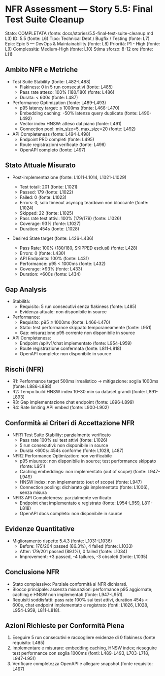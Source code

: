 # NFR Assessment — Story 5.5: Final Test Suite Cleanup

Stato: COMPLETATA (fonte: docs/stories/5.5-final-test-suite-cleanup.md L3)
ID: 5.5 (fonte: L6)
Tipo: Technical Debt / Bugfix / Testing (fonte: L7)
Epic: Epic 5 — DevOps & Maintainability (fonte: L8)
Priorità: P1 - High (fonte: L9)
Complessità: Medium-High (fonte: L10)
Stima sforzo: 8-12 ore (fonte: L11)

## Ambito NFR e Metriche

- Test Suite Stability (fonte: L482-L488)
  - Flakiness: 0 in 5 run consecutivi (fonte: L485)
  - Pass rate atteso: 100% (180/180) (fonte: L486)
  - Durata: < 600s (fonte: L487)
- Performance Optimization (fonte: L489-L493)
  - p95 latency target: ≤ 1000ms (fonte: L466-L470)
  - Embedding caching: -50% latenze query duplicate (fonte: L490-L492)
  - Vector index HNSW: atteso dal piano (fonte: L491)
  - Connection pool: min_size=5, max_size=20 (fonte: L492)
- API Completeness (fonte: L494-L498)
  - Endpoint PRD completi (fonte: L495)
  - Route registrazioni verificate (fonte: L496)
  - OpenAPI completo (fonte: L497)

## Stato Attuale Misurato

- Post-implementazione (fonte: L1011-L1014, L1021-L1029)
  - Test totali: 201 (fonte: L1021)
  - Passed: 179 (fonte: L1022)
  - Failed: 0 (fonte: L1023)
  - Errors: 0, solo timeout asyncpg teardown non bloccante (fonte: L1024)
  - Skipped: 22 (fonte: L1025)
  - Pass rate test attivi: 100% (179/179) (fonte: L1026)
  - Coverage: 93% (fonte: L1027)
  - Duration: 454s (fonte: L1028)

- Desired State target (fonte: L426-L436)
  - Pass Rate: 100% (180/180, SKIPPED esclusi) (fonte: L428)
  - Errors: 0 (fonte: L430)
  - API Endpoints: 100% (fonte: L431)
  - Performance: p95 < 1000ms (fonte: L432)
  - Coverage: ≥93% (fonte: L433)
  - Duration: <600s (fonte: L434)

## Gap Analysis

- Stabilità:
  - Requisito: 5 run consecutivi senza flakiness (fonte: L485)
  - Evidenza attuale: non disponibile in source
- Performance:
  - Requisito: p95 ≤ 1000ms (fonte: L466-L470)
  - Stato: test performance skippato temporaneamente (fonte: L951)
  - Gap: misurazione p95 corrente non disponibile in source
- API Completeness:
  - Endpoint /api/v1/chat implementato (fonte: L954-L959)
  - Route registrazione confermata (fonte: L811-L818)
  - OpenAPI completo: non disponibile in source

## Rischi (NFR)

- R1: Performance target 500ms irrealistico → mitigazione: soglia 1000ms (fonte: L886-L888)
- R2: Tempo build HNSW index 10–30 min su dataset grandi (fonte: L891-L893)
- R3: Gap implementazione chat endpoint (fonte: L896-L899)
- R4: Rate limiting API embed (fonte: L900-L902)

## Conformità ai Criteri di Accettazione NFR

- NFR1 Test Suite Stability: parzialmente verificato
  - Pass rate 100% sui test attivi (fonte: L1026)
  - 5 run consecutivi: non disponibile in source
  - Durata <600s: 454s conforme (fonte: L1028, L487)
- NFR2 Performance Optimization: non verificabile
  - p95 misurato: non disponibile in source; test performance skippato (fonte: L951)
  - Caching embeddings: non implementato (out of scope) (fonte: L947-L949)
  - HNSW index: non implementato (out of scope) (fonte: L947)
  - Connection pooling: dichiarato già implementato (fonte: L1006), senza misura
- NFR3 API Completeness: parzialmente verificato
  - Endpoint chat implementato e registrato (fonte: L954-L959, L811-L818)
  - OpenAPI docs completo: non disponibile in source

## Evidenze Quantitative

- Miglioramento rispetto 5.4.3 (fonte: L1031-L1036)
  - Before: 176/204 passed (86.3%), 4 failed (fonte: L1033)
  - After: 179/201 passed (89.1%), 0 failed (fonte: L1034)
  - Improvement: +3 passed, -4 failures, -3 obsoleti (fonte: L1035)

## Conclusione NFR

- Stato complessivo: Parziale conformità ai NFR dichiarati.
- Blocco principale: assenza misurazioni performance p95 aggiornate; caching e HNSW non implementati (fonte: L947-L951).
- Requisiti soddisfatti: pass rate 100% sui test attivi, duration 454s < 600s, chat endpoint implementato e registrato (fonti: L1026, L1028, L954-L959, L811-L818).

## Azioni Richieste per Conformità Piena

1) Eseguire 5 run consecutivi e raccogliere evidenze di 0 flakiness (fonte requisito: L485)
2) Implementare e misurare: embedding caching, HNSW index; rieseguire test performance con soglia 1000ms (fonti: L489-L493, L703-L718, L947-L951)
3) Verificare completezza OpenAPI e allegare snapshot (fonte requisito: L497)
